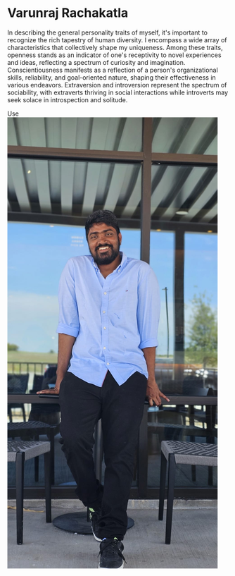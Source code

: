 # Varunraj Rachakatla

In describing the general personality traits of myself, it's important to recognize the rich tapestry of human diversity. I encompass a wide array of characteristics that collectively shape my uniqueness. Among these traits, openness stands as an indicator of one's receptivity to novel experiences and ideas, reflecting a spectrum of curiosity and imagination. Conscientiousness manifests as a reflection of a person's organizational skills, reliability, and goal-oriented nature, shaping their effectiveness in various endeavors. Extraversion and introversion represent the spectrum of sociability, with extraverts thriving in social interactions while introverts may seek solace in introspection and solitude.

Use ![Profile picture](./varunraj_rachakatla.jpeg)